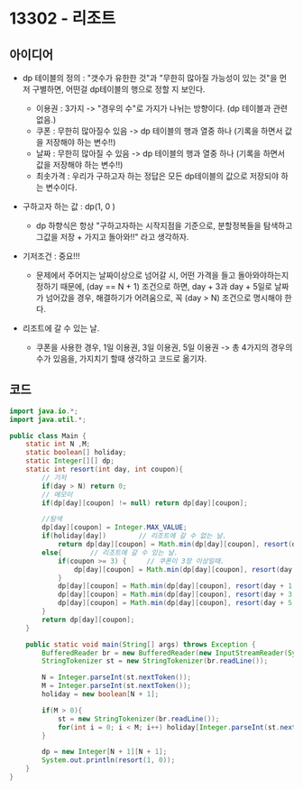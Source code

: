 # 13302 - 리조트



## 아이디어

* dp 테이블의 정의 : "갯수가 유한한 것"과 "무한히 많아질 가능성이 있는 것"을 먼저 구별하면, 어떤걸 dp테이블의 행으로 정할 지 보인다.
    - 이용권 : 3가지 -> "경우의 수"로 가지가 나뉘는 방향이다. (dp 테이블과 관련 없음.)
    - 쿠폰 : 무한히 많아질수 있음 -> dp 테이블의 행과 열중 하나 (기록을 하면서 값을 저장해야 하는 변수!!)
    - 날짜 : 무한히 많아질 수 있음 -> dp 테이블의 행과 열중 하나 (기록을 하면서 값을 저장해야 하는 변수!!)
    - 최솟가격 : 우리가 구하고자 하는 정답은 모든 dp테이블의 값으로 저장되야 하는 변수이다.

* 구하고자 하는 값 : dp(1, 0 )
    - dp 하향식은 항상 "구하고자하는 시작지점을 기준으로, 분할정복들을 탐색하고 그값을 저장 + 가지고 돌아와!!" 라고 생각하자.

* 기저조건 : 중요!!!
    - 문제에서 주어지는 날짜이상으로 넘어갈 시, 어떤 가격을 들고 돌아와야하는지 정하기 때문에, (day == N + 1) 조건으로 하면, day + 3과 day + 5일로 날짜가 넘어갔을 경우, 해결하기가 어려움으로, 꼭 (day > N) 조건으로 명시해야 한다.

* 리조트에 갈 수 있는 날.
    - 쿠폰을 사용한 경우, 1일 이용권, 3일 이용권, 5일 이용권 -> 총 4가지의 경우의 수가 있음을, 가지치기 할때 생각하고 코드로 옮기자.



## 코드

```java
import java.io.*;
import java.util.*;

public class Main {
    static int N ,M;
    static boolean[] holiday;
    static Integer[][] dp;
    static int resort(int day, int coupon){
        // 기저
        if(day > N) return 0;
        // 메모이
        if(dp[day][coupon] != null) return dp[day][coupon];

        //탐색
        dp[day][coupon] = Integer.MAX_VALUE;
        if(holiday[day])        // 리조트에 갈 수 없는 날.
            return dp[day][coupon] = Math.min(dp[day][coupon], resort(day + 1, coupon));
        else{       // 리조트에 갈 수 있는 날.
            if(coupon >= 3) {     // 쿠폰이 3장 이상일때.
                dp[day][coupon] = Math.min(dp[day][coupon], resort(day + 1, coupon - 3));
            }
            dp[day][coupon] = Math.min(dp[day][coupon], resort(day + 1, coupon) + 10000);
            dp[day][coupon] = Math.min(dp[day][coupon], resort(day + 3, coupon + 1) + 25000);
            dp[day][coupon] = Math.min(dp[day][coupon], resort(day + 5, coupon + 2) + 37000);
        }
        return dp[day][coupon];
    }

    public static void main(String[] args) throws Exception {
        BufferedReader br = new BufferedReader(new InputStreamReader(System.in));
        StringTokenizer st = new StringTokenizer(br.readLine());

        N = Integer.parseInt(st.nextToken());
        M = Integer.parseInt(st.nextToken());
        holiday = new boolean[N + 1];

        if(M > 0){
            st = new StringTokenizer(br.readLine());
            for(int i = 0; i < M; i++) holiday[Integer.parseInt(st.nextToken())] = true;
        }

        dp = new Integer[N + 1][N + 1];
        System.out.println(resort(1, 0));
    }
}
```